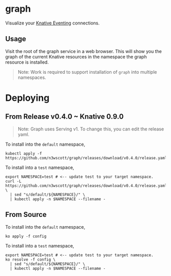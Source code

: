 # graph

Visualize your [Knative Eventing](http://github.com/knative/eventing)
connections.

## Usage

Visit the root of the graph service in a web browser. This will show you the
graph of the current Knative resources in the namespace the graph resource is
installed.

> Note: Work is required to support installation of `graph` into multiple
> namespaces.

# Deploying

## From Release v0.4.0 ~ Knative 0.9.0

> Note: Graph uses Serving v1. To change this, you can edit the release yaml.

To install into the `default` namespace,

```shell
kubectl apply -f https://github.com/n3wscott/graph/releases/download/v0.4.0/release.yaml
```

To install into a `test` namespace,

```shell
export NAMESPACE=test # <-- update test to your target namespace.
curl -L https://github.com/n3wscott/graph/releases/download/v0.4.0/release.yaml \
  | sed "s/default/${NAMESPACE}/" \
  | kubectl apply -n $NAMESPACE --filename -
```

## From Source

To install into the `default` namespace,

```shell
ko apply -f config
```

To install into a `test` namespace,

```shell
export NAMESPACE=test # <-- update test to your target namespace.
ko resolve -f config \
  | sed "s/default/${NAMESPACE}/" \
  | kubectl apply -n $NAMESPACE --filename -
```
